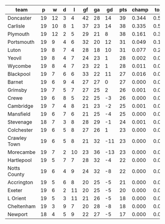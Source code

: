 |     team     | p  | w  | d | l  | gf | ga | gd  | pts | champ | top2  | top3  | top4  |  5-7  | bot4  | bot3  | bot2  |
|--------------|----|----|---|----|----|----|-----|-----|-------|-------|-------|-------|-------|-------|-------|-------|
| Doncaster    | 19 | 12 | 3 |  4 | 42 | 28 |  14 |  39 | 0.344 | 0.587 | 0.747 | 0.851 | 0.125 | 0.000 | 0.000 | 0.000|
| Carlisle     | 19 | 10 | 8 |  1 | 37 | 23 |  14 |  38 | 0.335 | 0.578 | 0.748 | 0.853 | 0.119 | 0.000 | 0.000 | 0.000|
| Plymouth     | 19 | 12 | 2 |  5 | 29 | 21 |   8 |  38 | 0.161 | 0.355 | 0.553 | 0.705 | 0.222 | 0.000 | 0.000 | 0.000|
| Portsmouth   | 19 |  9 | 4 |  6 | 32 | 20 |  12 |  31 | 0.049 | 0.139 | 0.263 | 0.408 | 0.363 | 0.001 | 0.001 | 0.000|
| Luton        | 19 |  8 | 7 |  4 | 28 | 18 |  10 |  31 | 0.077 | 0.208 | 0.361 | 0.531 | 0.314 | 0.000 | 0.000 | 0.000|
| Yeovil       | 19 |  8 | 4 |  7 | 24 | 23 |   1 |  28 | 0.002 | 0.011 | 0.028 | 0.057 | 0.198 | 0.039 | 0.022 | 0.011|
| Wycombe      | 19 |  8 | 4 |  7 | 23 | 22 |   1 |  28 | 0.011 | 0.042 | 0.100 | 0.188 | 0.342 | 0.007 | 0.004 | 0.002|
| Blackpool    | 19 |  7 | 6 |  6 | 33 | 22 |  11 |  27 | 0.016 | 0.058 | 0.129 | 0.229 | 0.365 | 0.005 | 0.003 | 0.001|
| Barnet       | 19 |  6 | 9 |  4 | 27 | 27 |   0 |  27 | 0.000 | 0.002 | 0.007 | 0.019 | 0.102 | 0.099 | 0.063 | 0.032|
| Grimsby      | 19 |  7 | 5 |  7 | 27 | 25 |   2 |  26 | 0.001 | 0.004 | 0.011 | 0.024 | 0.121 | 0.080 | 0.051 | 0.027|
| Crewe        | 19 |  6 | 8 |  5 | 22 | 25 |  -3 |  26 | 0.000 | 0.002 | 0.007 | 0.018 | 0.099 | 0.093 | 0.059 | 0.033|
| Cambridge    | 19 |  7 | 4 |  8 | 21 | 23 |  -2 |  25 | 0.001 | 0.004 | 0.014 | 0.035 | 0.149 | 0.065 | 0.040 | 0.020|
| Mansfield    | 19 |  6 | 7 |  6 | 21 | 25 |  -4 |  25 | 0.000 | 0.001 | 0.004 | 0.010 | 0.058 | 0.162 | 0.114 | 0.067|
| Stevenage    | 18 |  7 | 3 |  8 | 28 | 29 |  -1 |  24 | 0.001 | 0.007 | 0.017 | 0.043 | 0.168 | 0.057 | 0.034 | 0.019|
| Colchester   | 19 |  6 | 5 |  8 | 27 | 26 |   1 |  23 | 0.000 | 0.001 | 0.004 | 0.009 | 0.062 | 0.160 | 0.107 | 0.063|
| Crawley Town | 19 |  6 | 5 |  8 | 21 | 32 | -11 |  23 | 0.000 | 0.000 | 0.001 | 0.002 | 0.024 | 0.313 | 0.234 | 0.150|
| Morecambe    | 19 |  7 | 2 | 10 | 23 | 36 | -13 |  23 | 0.000 | 0.000 | 0.001 | 0.003 | 0.022 | 0.334 | 0.248 | 0.160|
| Hartlepool   | 19 |  5 | 7 |  7 | 28 | 32 |  -4 |  22 | 0.000 | 0.000 | 0.001 | 0.002 | 0.025 | 0.298 | 0.223 | 0.147|
| Notts County | 19 |  6 | 4 |  9 | 24 | 32 |  -8 |  22 | 0.000 | 0.000 | 0.001 | 0.002 | 0.023 | 0.325 | 0.243 | 0.162|
| Accrington   | 19 |  5 | 6 |  8 | 20 | 25 |  -5 |  21 | 0.000 | 0.001 | 0.002 | 0.007 | 0.047 | 0.186 | 0.126 | 0.078|
| Exeter       | 19 |  6 | 2 | 11 | 20 | 25 |  -5 |  20 | 0.000 | 0.000 | 0.001 | 0.002 | 0.019 | 0.344 | 0.264 | 0.175|
| L Orient     | 19 |  5 | 3 | 11 | 21 | 26 |  -5 |  18 | 0.000 | 0.000 | 0.000 | 0.000 | 0.005 | 0.572 | 0.477 | 0.364|
| Cheltenham   | 19 |  3 | 9 |  7 | 20 | 28 |  -8 |  18 | 0.000 | 0.000 | 0.000 | 0.001 | 0.010 | 0.486 | 0.396 | 0.289|
| Newport      | 18 |  4 | 5 |  9 | 22 | 27 |  -5 |  17 | 0.000 | 0.000 | 0.001 | 0.002 | 0.019 | 0.378 | 0.291 | 0.201|
